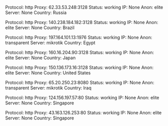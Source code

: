 Protocol: http
Proxy: 62.33.53.248:3128
Status: working
IP: None
Anon: elite
Server: None
Country: Russia

Protocol: http
Proxy: 140.238.184.182:3128
Status: working
IP: None
Anon: elite
Server: None
Country: Brazil

Protocol: http
Proxy: 197.164.101.13:1976
Status: working
IP: None
Anon: transparent
Server: mikrotik
Country: Egypt

Protocol: http
Proxy: 160.16.204.90:3128
Status: working
IP: None
Anon: elite
Server: None
Country: Japan

Protocol: http
Proxy: 150.136.173.16:3128
Status: working
IP: None
Anon: elite
Server: None
Country: United States

Protocol: http
Proxy: 65.20.250.23:8080
Status: working
IP: None
Anon: transparent
Server: mikrotik
Country: Iraq

Protocol: http
Proxy: 124.156.197.57:80
Status: working
IP: None
Anon: elite
Server: None
Country: Singapore

Protocol: http
Proxy: 43.163.126.253:80
Status: working
IP: None
Anon: elite
Server: None
Country: Singapore

